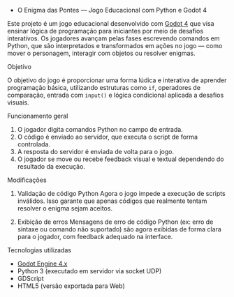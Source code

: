 * O Enigma das Pontes — Jogo Educacional com Python e Godot 4

Este projeto é um jogo educacional desenvolvido com [Godot 4](https://godotengine.org/) que visa ensinar lógica de programação para iniciantes por meio de desafios interativos. Os jogadores avançam pelas fases escrevendo comandos em Python, que são interpretados e transformados em ações no jogo — como mover o personagem, interagir com objetos ou resolver enigmas.

Objetivo

O objetivo do jogo é proporcionar uma forma lúdica e interativa de aprender programação básica, utilizando estruturas como `if`, operadores de comparação, entrada com `input()` e lógica condicional aplicada a desafios visuais.

Funcionamento geral

1. O jogador digita comandos Python no campo de entrada.
2. O código é enviado ao servidor, que executa o script de forma controlada.
3. A resposta do servidor é enviada de volta para o jogo.
4. O jogador se move ou recebe feedback visual e textual dependendo do resultado da execução.

Modificações

1. Validação de código Python
Agora o jogo impede a execução de scripts inválidos. Isso garante que apenas códigos que realmente tentam resolver o enigma sejam aceitos.

2. Exibição de erros
Mensagens de erro de código Python (ex: erro de sintaxe ou comando não suportado) são agora exibidas de forma clara para o jogador, com feedback adequado na interface.

Tecnologias utilizadas

- [Godot Engine 4.x](https://godotengine.org/)
- Python 3 (executado em servidor via socket UDP)
- GDScript
- HTML5 (versão exportada para Web)
